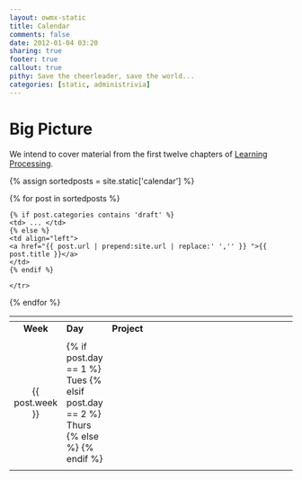```yaml
---
layout: owmx-static
title: Calendar
comments: false
date: 2012-01-04 03:20
sharing: true
footer: true
callout: true
pithy: Save the cheerleader, save the world...
categories: [static, administrivia]
---
```


# Big Picture

We intend to cover material from the first twelve chapters of [Learning Processing](http://www.learningprocessing.com/buy-the-book/).

<table>
<thead>
<tr>
<th align="center"></th>
<th align="left"> </th>
<th align="left" width="70%"> </th>
</tr>
</thead>
<tr>
<td align="center"> <strong>Week</strong> </td>
<td align="left"> <strong>Day</strong> </td>
<td align="left"> <strong>Project</strong> </td>
</tr>
<tr>
<td align="center">  </td>
<td align="left">  </td>
<td align="left">  </td>
</tr>

{% assign sortedposts = site.static['calendar'] %}



{% for post in sortedposts %}
	<tr>
	<td align="center"> {{ post.week }} </td>
	<td align="left"> 
	{% if post.day == 1 %}
	Tues
	{% elsif post.day == 2 %}
	Thurs
	{% else %}
	<!-- No day... -->
	{% endif %}
	</td>
	
	{% if post.categories contains 'draft' %}
	<td> ... </td>
	{% else %}
	<td align="left"> 
	<a href="{{ post.url | prepend:site.url | replace:' ','' }} ">{{ post.title }}</a>
	</td>
	{% endif %}
	
	</tr>
{% endfor %}
<tr>
<td align="center"></td>
<td align="left"> </td>
<td align="left"> </td>
</tr>
</table>
